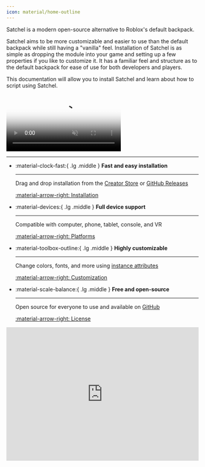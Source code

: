 ```yaml
---
icon: material/home-outline
---
```


Satchel is a modern open-source alternative to Roblox's default backpack.

Satchel aims to be more customizable and easier to use than the default backpack while still having a "vanilla" feel. Installation of Satchel is as simple as dropping the module into your game and setting up a few properties if you like to customize it. It has a familiar feel and structure as to the default backpack for ease of use for both developers and players.

This documentation will allow you to install Satchel and learn about how to script using Satchel.

<video
  controls
  muted
  preload="metadata"
  src="https://github.com/RyanLua/Satchel/assets/80087248/2cd3f164-6bf3-4c3b-a682-67a386f576d5"
  poster="https://github.com/RyanLua/Satchel/assets/80087248/e4c58793-05cc-4102-9d5e-a8b961915669"
  type="video/mp4">
  Sorry, your browser doesn't support embedded videos, but don't worry, you can
  <a href="https://github.com/RyanLua/Satchel/assets/80087248/2cd3f164-6bf3-4c3b-a682-67a386f576d5">download it</a>
  and watch it with your favorite video player!
</video>

---

<div class="grid cards" markdown>

- :material-clock-fast:{ .lg .middle } __Fast and easy installation__

    ---

    Drag and drop installation from the [Creator Store] or [GitHub Releases]

    [:material-arrow-right: Installation](installation.md)

  [Creator Store]: https://create.roblox.com/store/asset/13947506401
  [GitHub Releases]: https://github.com/RyanLua/Satchel/releases

- :material-devices:{ .lg .middle } __Full device support__

    ---

    Compatible with computer, phone, tablet, console, and VR

    [:material-arrow-right: Platforms](platforms.md)

- :material-toolbox-outline:{ .lg .middle } __Highly customizable__

    ---

    Change colors, fonts, and more using [instance attributes]

    [:material-arrow-right: Customization](usage.md#customization)

  [instance attributes]: https://create.roblox.com/docs/studio/instance-attributes

- :material-scale-balance:{ .lg .middle } __Free and open-source__

    ---

    Open source for everyone to use and available on [GitHub]

    [:material-arrow-right: License](https://github.com/RyanLua/Satchel#MPL-2.0-1-ov-file)

  [GitHub]: https://github.com/RyanLua/Satchel

</div>

<iframe src="https://discord.com/widget?id=1162303282002272359" width=100% height="350" allowtransparency="true" frameborder="0" sandbox="allow-popups allow-popups-to-escape-sandbox allow-same-origin allow-scripts"></iframe>
